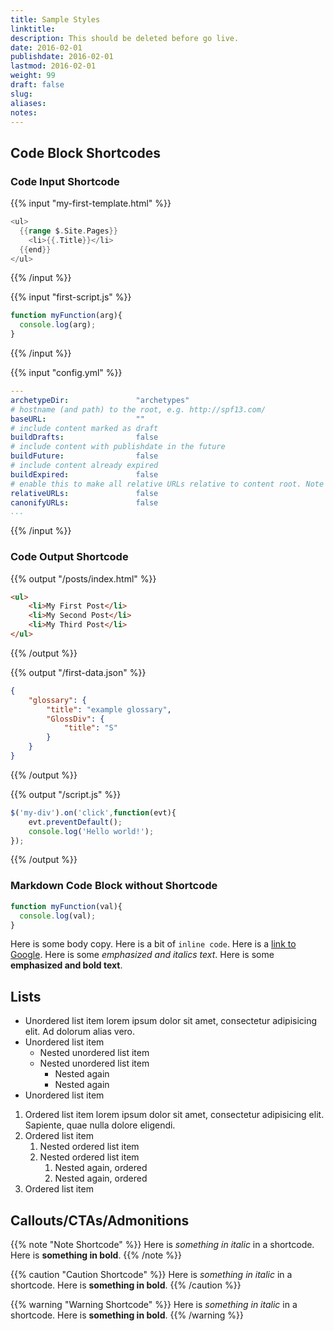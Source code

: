 ```yaml
---
title: Sample Styles
linktitle:
description: This should be deleted before go live.
date: 2016-02-01
publishdate: 2016-02-01
lastmod: 2016-02-01
weight: 99
draft: false
slug:
aliases:
notes:
---
```


## Code Block Shortcodes

### Code Input Shortcode

{{% input "my-first-template.html" %}}
```go
<ul>
  {{range $.Site.Pages}}
    <li>{{.Title}}</li>
  {{end}}
</ul>
```
{{% /input %}}

{{% input "first-script.js" %}}
```js
function myFunction(arg){
  console.log(arg);
}
```
{{% /input %}}

{{% input "config.yml" %}}
```yaml
---
archetypeDir:               "archetypes"
# hostname (and path) to the root, e.g. http://spf13.com/
baseURL:                    ""
# include content marked as draft
buildDrafts:                false
# include content with publishdate in the future
buildFuture:                false
# include content already expired
buildExpired:               false
# enable this to make all relative URLs relative to content root. Note that this does not affect absolute URLs.
relativeURLs:               false
canonifyURLs:               false
...
```
{{% /input %}}

### Code Output Shortcode

{{% output "/posts/index.html" %}}
```html
<ul>
    <li>My First Post</li>
    <li>My Second Post</li>
    <li>My Third Post</li>
</ul>
```
{{% /output %}}

{{% output "/first-data.json" %}}
```json
{
    "glossary": {
        "title": "example glossary",
        "GlossDiv": {
            "title": "S"
        }
    }
}
```
{{% /output %}}

{{% output "/script.js" %}}
```javascript
$('my-div').on('click',function(evt){
    evt.preventDefault();
    console.log('Hello world!');
});
```
{{% /output %}}

### Markdown Code Block without Shortcode


```javascript
function myFunction(val){
  console.log(val);
}
```


Here is some body copy. Here is a bit of `inline code`. Here is a [link to Google](https://www.google.com). Here is some *emphasized and italics text*. Here is some **emphasized and bold text**.

## Lists

* Unordered list item lorem ipsum dolor sit amet, consectetur adipisicing elit. Ad dolorum alias vero.
* Unordered list item
    * Nested unordered list item
    * Nested unordered list item
        * Nested again
        * Nested again
* Unordered list item

1. Ordered list item lorem ipsum dolor sit amet, consectetur adipisicing elit. Sapiente, quae nulla dolore eligendi.
2. Ordered list item
    1. Nested ordered list item
    2. Nested ordered list item
        1. Nested again, ordered
        2. Nested again, ordered
3. Ordered list item

## Callouts/CTAs/Admonitions

{{% note "Note Shortcode" %}}
Here is *something in italic* in a shortcode. Here is **something in bold**.
{{% /note %}}

{{% caution "Caution Shortcode" %}}
Here is *something in italic* in a shortcode. Here is **something in bold**.
{{% /caution %}}

{{% warning "Warning Shortcode" %}}
Here is *something in italic* in a shortcode. Here is **something in bold**.
{{% /warning %}}